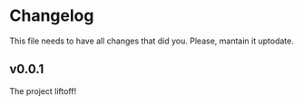 # Changelog

This  file needs to have all changes that did you. Please, mantain it uptodate.

## v0.0.1

The project  liftoff!
